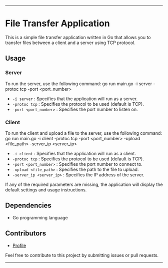 
---

# File Transfer Application

This is a simple file transfer application written in Go that allows you to transfer files between a client and a server using TCP protocol.

## Usage

### Server
To run the server, use the following command:
go run main.go -i server -protoc tcp -port <port_number>
-  `-i server` : Specifies that the application will run as a server.
-  `-protoc tcp` : Specifies the protocol to be used (default is TCP).
-  `-port <port_number>` : Specifies the port number to listen on.

### Client
To run the client and upload a file to the server, use the following command:
go run main.go -i client -protoc tcp -port <port_number> -upload <file_path> -server_ip <server_ip>
-  `-i client` : Specifies that the application will run as a client.
-  `-protoc tcp` : Specifies the protocol to be used (default is TCP).
-  `-port <port_number>` : Specifies the port number to connect to.
-  `-upload <file_path>` : Specifies the path to the file to upload.
-  `-server_ip <server_ip>` : Specifies the IP address of the server.

If any of the required parameters are missing, the application will display the default settings and usage instructions.

## Dependencies
- Go programming language

## Contributors
- [Profile](https://github.com/c0mrade12211)

Feel free to contribute to this project by submitting issues or pull requests.

---

